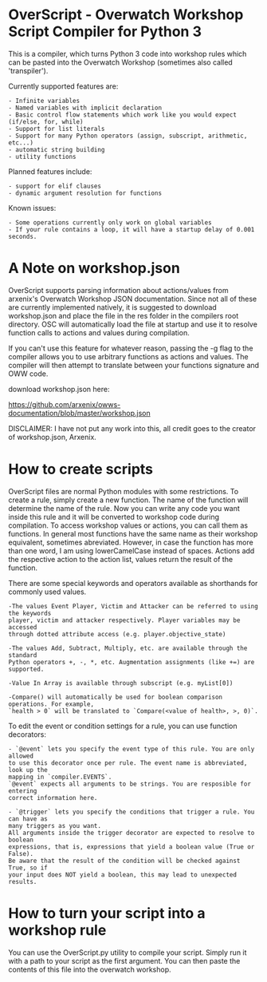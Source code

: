 # OverScript - Overwatch Workshop Script Compiler for Python 3

This is a compiler, which turns Python 3 code into workshop rules
which can be pasted into the Overwatch Workshop (sometimes also called 'transpiler').

Currently supported features are:

	- Infinite variables
	- Named variables with implicit declaration
	- Basic control flow statements which work like you would expect (if/else, for, while)
	- Support for list literals
	- Support for many Python operators (assign, subscript, arithmetic, etc...)
	- automatic string building
	- utility functions

Planned features include:

	- support for elif clauses
	- dynamic argument resolution for functions

Known issues:

	- Some operations currently only work on global variables
	- If your rule contains a loop, it will have a startup delay of 0.001 seconds.


# A Note on workshop.json

OverScript supports parsing information about actions/values from arxenix's Overwatch Workshop
JSON documentation. Since not all of these are currently implemented natively, it is suggested
to download workshop.json and place the file in the res folder in the compilers root directory.
OSC will automatically load the file at startup and use it to resolve function calls to actions
and values during compilation.

If you can't use this feature for whatever reason, passing the -g flag to the compiler allows
you to use arbitrary functions as actions and values. The compiler will then attempt to translate
between your functions signature and OWW code.

download workshop.json here:

https://github.com/arxenix/owws-documentation/blob/master/workshop.json

DISCLAIMER: I have not put any work into this, all credit goes to the creator of workshop.json,
Arxenix.

# How to create scripts

OverScript files are normal Python modules with some restrictions.
To create a rule, simply create a new function.
The name of the function will determine the name of the rule. Now you can
write any code you want inside this rule and it will be converted to workshop
code during compilation. To access workshop values or actions, you can call them
as functions. In general most functions have the same name as their workshop
equivalent, sometimes abreviated. However, in case the function has more than
one word, I am using lowerCamelCase instead of spaces. Actions add the respective
action to the action list, values return the result of the function.

There are some special keywords and operators available as shorthands for commonly used values.

	-The values Event Player, Victim and Attacker can be referred to using the keywords
	player, victim and attacker respectively. Player variables may be accessed
	through dotted attribute access (e.g. player.objective_state)

	-The values Add, Subtract, Multiply, etc. are available through the standard
	Python operators +, -, *, etc. Augmentation assignments (like +=) are supported.

	-Value In Array is available through subscript (e.g. myList[0])

	-Compare() will automatically be used for boolean comparison operations. For example,
	`health > 0` will be translated to `Compare(<value of health>, >, 0)`.

To edit the event or condition settings for a rule, you can use function decorators:

	- `@event` lets you specify the event type of this rule. You are only allowed
	to use this decorator once per rule. The event name is abbreviated, look up the
	mapping in `compiler.EVENTS`.
	`@event` expects all arguments to be strings. You are resposible for entering
	correct information here.

	- `@trigger` lets you specify the conditions that trigger a rule. You can have as
	many triggers as you want.
	All arguments inside the trigger decorator are expected to resolve to boolean
	expressions, that is, expressions that yield a boolean value (True or False).
	Be aware that the result of the condition will be checked against True, so if
	your input does NOT yield a boolean, this may lead to unexpected results.


# How to turn your script into a workshop rule

You can use the OverScript.py utility to compile your script. Simply run it
with a path to your script as the first argument. You can then paste the
contents of this file into the overwatch workshop.